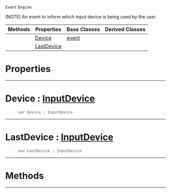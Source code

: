  `Event` `Engine`



(NOTE) An event to inform which input device is being used by the user.

|Methods|Properties|Base Classes|Derived Classes|
|---|---|---|---|
| |[ Device](https://github.com/ZilchEngine/ZilchDocs/blob/master/code_reference/class_reference/inputdeviceevent.markdown#device-zero-engine-docum)|[event](https://github.com/ZilchEngine/ZilchDocs/blob/master/code_reference/class_reference/event.markdown)| |
| |[ LastDevice](https://github.com/ZilchEngine/ZilchDocs/blob/master/code_reference/class_reference/inputdeviceevent.markdown#lastdevice-zero-engine-d)| | |


 #  Properties


---  
 #  Device : [InputDevice](https://github.com/ZilchEngine/ZilchDocs/blob/master/code_reference/enum_reference.markdown#inputdevice)

> 
> ``` lang=cpp, name=Nada
> var Device : InputDevice


---  
 #  LastDevice : [InputDevice](https://github.com/ZilchEngine/ZilchDocs/blob/master/code_reference/enum_reference.markdown#inputdevice)

> 
> ``` lang=cpp, name=Nada
> var LastDevice : InputDevice


---  
 #  Methods


---  
 

 
